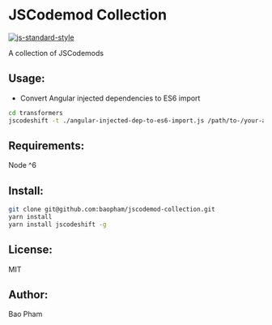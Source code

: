 JSCodemod Collection
==========

[![js-standard-style](https://img.shields.io/badge/code%20style-standard-brightgreen.svg)](http://standardjs.com/) 

A collection of JSCodemods


Usage:
------

* Convert Angular injected dependencies to ES6 import

```bash
cd transformers
jscodeshift -t ./angular-injected-dep-to-es6-import.js /path/to-/your-angular-file.js --config='./config.example'
```


Requirements:
-------------
Node ^6

Install:
--------

```bash
git clone git@github.com:baopham/jscodemod-collection.git
yarn install
yarn install jscodeshift -g
```

License:
--------
MIT

Author:
-------
Bao Pham
